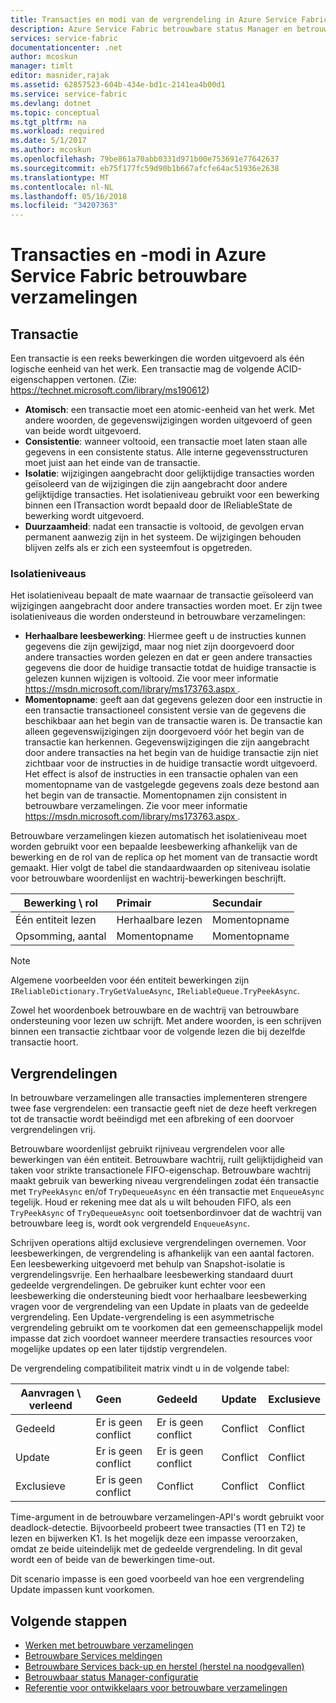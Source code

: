 ```yaml
---
title: Transacties en modi van de vergrendeling in Azure Service Fabric betrouwbare verzamelingen | Microsoft Docs
description: Azure Service Fabric betrouwbare status Manager en betrouwbare verzamelingen transacties en vergrendelen.
services: service-fabric
documentationcenter: .net
author: mcoskun
manager: timlt
editor: masnider,rajak
ms.assetid: 62857523-604b-434e-bd1c-2141ea4b00d1
ms.service: service-fabric
ms.devlang: dotnet
ms.topic: conceptual
ms.tgt_pltfrm: na
ms.workload: required
ms.date: 5/1/2017
ms.author: mcoskun
ms.openlocfilehash: 79be861a70abb0331d971b00e753691e77642637
ms.sourcegitcommit: eb75f177fc59d90b1b667afcfe64ac51936e2638
ms.translationtype: MT
ms.contentlocale: nl-NL
ms.lasthandoff: 05/16/2018
ms.locfileid: "34207363"
---
```

# <a name="transactions-and-lock-modes-in-azure-service-fabric-reliable-collections"></a>Transacties en -modi in Azure Service Fabric betrouwbare verzamelingen

## <a name="transaction"></a>Transactie
Een transactie is een reeks bewerkingen die worden uitgevoerd als één logische eenheid van het werk.
Een transactie mag de volgende ACID-eigenschappen vertonen. (Zie: https://technet.microsoft.com/library/ms190612)
* **Atomisch**: een transactie moet een atomic-eenheid van het werk. Met andere woorden, de gegevenswijzigingen worden uitgevoerd of geen van beide wordt uitgevoerd.
* **Consistentie**: wanneer voltooid, een transactie moet laten staan alle gegevens in een consistente status. Alle interne gegevensstructuren moet juist aan het einde van de transactie.
* **Isolatie**: wijzigingen aangebracht door gelijktijdige transacties worden geïsoleerd van de wijzigingen die zijn aangebracht door andere gelijktijdige transacties. Het isolatieniveau gebruikt voor een bewerking binnen een ITransaction wordt bepaald door de IReliableState de bewerking wordt uitgevoerd.
* **Duurzaamheid**: nadat een transactie is voltooid, de gevolgen ervan permanent aanwezig zijn in het systeem. De wijzigingen behouden blijven zelfs als er zich een systeemfout is opgetreden.

### <a name="isolation-levels"></a>Isolatieniveaus
Het isolatieniveau bepaalt de mate waarnaar de transactie geïsoleerd van wijzigingen aangebracht door andere transacties worden moet.
Er zijn twee isolatieniveaus die worden ondersteund in betrouwbare verzamelingen:

* **Herhaalbare leesbewerking**: Hiermee geeft u de instructies kunnen gegevens die zijn gewijzigd, maar nog niet zijn doorgevoerd door andere transacties worden gelezen en dat er geen andere transacties gegevens die door de huidige transactie totdat de huidige transactie is gelezen kunnen wijzigen is voltooid. Zie voor meer informatie [ https://msdn.microsoft.com/library/ms173763.aspx ](https://msdn.microsoft.com/library/ms173763.aspx).
* **Momentopname**: geeft aan dat gegevens gelezen door een instructie in een transactie transactioneel consistent versie van de gegevens die beschikbaar aan het begin van de transactie waren is.
  De transactie kan alleen gegevenswijzigingen zijn doorgevoerd vóór het begin van de transactie kan herkennen.
  Gegevenswijzigingen die zijn aangebracht door andere transacties na het begin van de huidige transactie zijn niet zichtbaar voor de instructies in de huidige transactie wordt uitgevoerd.
  Het effect is alsof de instructies in een transactie ophalen van een momentopname van de vastgelegde gegevens zoals deze bestond aan het begin van de transactie.
  Momentopnamen zijn consistent in betrouwbare verzamelingen.
  Zie voor meer informatie [ https://msdn.microsoft.com/library/ms173763.aspx ](https://msdn.microsoft.com/library/ms173763.aspx).

Betrouwbare verzamelingen kiezen automatisch het isolatieniveau moet worden gebruikt voor een bepaalde leesbewerking afhankelijk van de bewerking en de rol van de replica op het moment van de transactie wordt gemaakt.
Hier volgt de tabel die standaardwaarden op siteniveau isolatie voor betrouwbare woordenlijst en wachtrij-bewerkingen beschrijft.

| Bewerking \ rol | Primair | Secundair |
| --- |:--- |:--- |
| Één entiteit lezen |Herhaalbare lezen |Momentopname |
| Opsomming, aantal |Momentopname |Momentopname |

> [!NOTE]
> Algemene voorbeelden voor één entiteit bewerkingen zijn `IReliableDictionary.TryGetValueAsync`, `IReliableQueue.TryPeekAsync`.
> 

Zowel het woordenboek betrouwbare en de wachtrij van betrouwbare ondersteuning voor lezen uw schrijft.
Met andere woorden, is een schrijven binnen een transactie zichtbaar voor de volgende lezen die bij dezelfde transactie hoort.

## <a name="locks"></a>Vergrendelingen
In betrouwbare verzamelingen alle transacties implementeren strengere twee fase vergrendelen: een transactie geeft niet de deze heeft verkregen tot de transactie wordt beëindigd met een afbreking of een doorvoer vergrendelingen vrij.

Betrouwbare woordenlijst gebruikt rijniveau vergrendelen voor alle bewerkingen van één entiteit.
Betrouwbare wachtrij, ruilt gelijktijdigheid van taken voor strikte transactionele FIFO-eigenschap.
Betrouwbare wachtrij maakt gebruik van bewerking niveau vergrendelingen zodat één transactie met `TryPeekAsync` en/of `TryDequeueAsync` en één transactie met `EnqueueAsync` tegelijk.
Houd er rekening mee dat als u wilt behouden FIFO, als een `TryPeekAsync` of `TryDequeueAsync` ooit toetsenbordinvoer dat de wachtrij van betrouwbare leeg is, wordt ook vergrendeld `EnqueueAsync`.

Schrijven operations altijd exclusieve vergrendelingen overnemen.
Voor leesbewerkingen, de vergrendeling is afhankelijk van een aantal factoren.
Een leesbewerking uitgevoerd met behulp van Snapshot-isolatie is vergrendelingsvrije.
Een herhaalbare leesbewerking standaard duurt gedeelde vergrendelingen.
De gebruiker kunt echter voor een leesbewerking die ondersteuning biedt voor herhaalbare leesbewerking vragen voor de vergrendeling van een Update in plaats van de gedeelde vergrendeling.
Een Update-vergrendeling is een asymmetrische vergrendeling gebruikt om te voorkomen dat een gemeenschappelijk model impasse dat zich voordoet wanneer meerdere transacties resources voor mogelijke updates op een later tijdstip vergrendelen.

De vergrendeling compatibiliteit matrix vindt u in de volgende tabel:

| Aanvragen \ verleend | Geen | Gedeeld | Update | Exclusieve |
| --- |:--- |:--- |:--- |:--- |
| Gedeeld |Er is geen conflict |Er is geen conflict |Conflict |Conflict |
| Update |Er is geen conflict |Er is geen conflict |Conflict |Conflict |
| Exclusieve |Er is geen conflict |Conflict |Conflict |Conflict |

Time-argument in de betrouwbare verzamelingen-API's wordt gebruikt voor deadlock-detectie.
Bijvoorbeeld probeert twee transacties (T1 en T2) te lezen en bijwerken K1.
Is het mogelijk deze een impasse veroorzaken, omdat ze beide uiteindelijk met de gedeelde vergrendeling.
In dit geval wordt een of beide van de bewerkingen time-out.

Dit scenario impasse is een goed voorbeeld van hoe een vergrendeling Update impassen kunt voorkomen.

## <a name="next-steps"></a>Volgende stappen
* [Werken met betrouwbare verzamelingen](service-fabric-work-with-reliable-collections.md)
* [Betrouwbare Services meldingen](service-fabric-reliable-services-notifications.md)
* [Betrouwbare Services back-up en herstel (herstel na noodgevallen)](service-fabric-reliable-services-backup-restore.md)
* [Betrouwbaar status Manager-configuratie](service-fabric-reliable-services-configuration.md)
* [Referentie voor ontwikkelaars voor betrouwbare verzamelingen](https://msdn.microsoft.com/library/azure/microsoft.servicefabric.data.collections.aspx)

